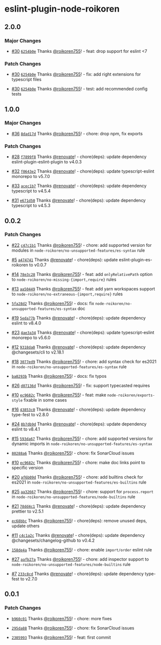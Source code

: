 # eslint-plugin-node-roikoren

## 2.0.0

### Major Changes

- [#30](https://github.com/roikoren755/eslint-plugin-node/pull/30) [`6254b0e`](https://github.com/roikoren755/eslint-plugin-node/commit/6254b0e0d2905a7e892fd0a1a0934aa0f786b9d5) Thanks [@roikoren755](https://github.com/roikoren755)! - feat: drop support for eslint <7

### Patch Changes

- [#30](https://github.com/roikoren755/eslint-plugin-node/pull/30) [`6254b0e`](https://github.com/roikoren755/eslint-plugin-node/commit/6254b0e0d2905a7e892fd0a1a0934aa0f786b9d5) Thanks [@roikoren755](https://github.com/roikoren755)! - fix: add right extensions for typescript files

* [#30](https://github.com/roikoren755/eslint-plugin-node/pull/30) [`6254b0e`](https://github.com/roikoren755/eslint-plugin-node/commit/6254b0e0d2905a7e892fd0a1a0934aa0f786b9d5) Thanks [@roikoren755](https://github.com/roikoren755)! - test: add recommended config tests

## 1.0.0

### Major Changes

- [#36](https://github.com/roikoren755/eslint-plugin-node/pull/36) [`8dad17d`](https://github.com/roikoren755/eslint-plugin-node/commit/8dad17dede9afb949a3bef22bead4fbf00f787a4) Thanks [@roikoren755](https://github.com/roikoren755)! - chore: drop npm, fix exports

### Patch Changes

- [#28](https://github.com/roikoren755/eslint-plugin-node/pull/28) [`f7899f8`](https://github.com/roikoren755/eslint-plugin-node/commit/f7899f8202994315dc1c6c7501446b07d499bea0) Thanks [@renovate](https://github.com/apps/renovate)! - chore(deps): update dependency eslint-plugin-eslint-plugin to v4.0.3

* [#32](https://github.com/roikoren755/eslint-plugin-node/pull/32) [`f0643e2`](https://github.com/roikoren755/eslint-plugin-node/commit/f0643e25637f012f17fa3c8b8bdb882dd6fe5681) Thanks [@renovate](https://github.com/apps/renovate)! - chore(deps): update typescript-eslint monorepo to v5.7.0

- [#33](https://github.com/roikoren755/eslint-plugin-node/pull/33) [`acec1b7`](https://github.com/roikoren755/eslint-plugin-node/commit/acec1b7a755e7fe3b51fb3c28df37ea91066c945) Thanks [@renovate](https://github.com/apps/renovate)! - chore(deps): update dependency typescript to v4.5.4

* [#31](https://github.com/roikoren755/eslint-plugin-node/pull/31) [`e671d50`](https://github.com/roikoren755/eslint-plugin-node/commit/e671d50bd1f16466e256f44525438552d5d90a50) Thanks [@renovate](https://github.com/apps/renovate)! - chore(deps): update dependency typescript to v4.5.3

## 0.0.2

### Patch Changes

- [#22](https://github.com/roikoren755/eslint-plugin-node/pull/22) [`c47c1b1`](https://github.com/roikoren755/eslint-plugin-node/commit/c47c1b160263bc87bfc5562575d12a4924162d12) Thanks [@roikoren755](https://github.com/roikoren755)! - chore: add supported version for modules in `node-roikoren/no-unsupported-features/es-syntax` rule

- [#5](https://github.com/roikoren755/eslint-plugin-node/pull/5) [`a474741`](https://github.com/roikoren755/eslint-plugin-node/commit/a4747410729c858d30fe2b5482a22830ba935338) Thanks [@renovate](https://github.com/apps/renovate)! - chore(deps): update eslint-plugin-es-roikoren to v0.0.7

- [#14](https://github.com/roikoren755/eslint-plugin-node/pull/14) [`78e3c28`](https://github.com/roikoren755/eslint-plugin-node/commit/78e3c289ac7438aae030fc963861229d5f8b98dc) Thanks [@roikoren755](https://github.com/roikoren755)! - feat: add `onlyRelativePath` option to `node-roikoren/no-missing-{import,require}` rules

- [#13](https://github.com/roikoren755/eslint-plugin-node/pull/13) [`aa50449`](https://github.com/roikoren755/eslint-plugin-node/commit/aa504495e797dba641eb3421850c4b49dcb9d7f2) Thanks [@roikoren755](https://github.com/roikoren755)! - feat: add yarn workspaces support to `node-roikoren/no-extraneous-{import,require}` rules

- [`5fa28d2`](https://github.com/roikoren755/eslint-plugin-node/commit/5fa28d22cdf3f1d44bc8c8df31855df8cc99caf6) Thanks [@roikoren755](https://github.com/roikoren755)! - docs: fix `node-roikoren/no-unsupported-features/es-syntax` doc

- [#19](https://github.com/roikoren755/eslint-plugin-node/pull/19) [`5eda77b`](https://github.com/roikoren755/eslint-plugin-node/commit/5eda77b9b04222db2774548993a8084b32463388) Thanks [@renovate](https://github.com/apps/renovate)! - chore(deps): update dependency eslint to v8.4.0

- [#23](https://github.com/roikoren755/eslint-plugin-node/pull/23) [`4ae3a34`](https://github.com/roikoren755/eslint-plugin-node/commit/4ae3a34bf03cef292fc0ebd0ee91862c74c8d830) Thanks [@renovate](https://github.com/apps/renovate)! - chore(deps): update typescript-eslint monorepo to v5.6.0

- [#12](https://github.com/roikoren755/eslint-plugin-node/pull/12) [`9318da0`](https://github.com/roikoren755/eslint-plugin-node/commit/9318da066fa53429d18d61f05e7002e5888a6a8f) Thanks [@renovate](https://github.com/apps/renovate)! - chore(deps): update dependency @changesets/cli to v2.18.1

- [#18](https://github.com/roikoren755/eslint-plugin-node/pull/18) [`3077ed9`](https://github.com/roikoren755/eslint-plugin-node/commit/3077ed95db2df181a6aa7263b83e174db12a96fa) Thanks [@roikoren755](https://github.com/roikoren755)! - chore: add syntax check for es2021 in `node-roikoren/no-unsupported-features/es-syntax` rule

- [`ba0293b`](https://github.com/roikoren755/eslint-plugin-node/commit/ba0293b891e08d33c2a74143653b7a5c1e487887) Thanks [@roikoren755](https://github.com/roikoren755)! - docs: fix typos

- [#26](https://github.com/roikoren755/eslint-plugin-node/pull/26) [`d07136d`](https://github.com/roikoren755/eslint-plugin-node/commit/d07136dc7765f8d80ac40820b1b7764997226d42) Thanks [@roikoren755](https://github.com/roikoren755)! - fix: support typecasted requires

- [#10](https://github.com/roikoren755/eslint-plugin-node/pull/10) [`ec9682c`](https://github.com/roikoren755/eslint-plugin-node/commit/ec9682c9cbbff8f80bd82a6a190f0637070f07cc) Thanks [@roikoren755](https://github.com/roikoren755)! - feat: make `node-roikoren/exports-style` fixable in some cases

- [#16](https://github.com/roikoren755/eslint-plugin-node/pull/16) [`43853c0`](https://github.com/roikoren755/eslint-plugin-node/commit/43853c0c683493d75f426b101712b6cfdbfdaad0) Thanks [@renovate](https://github.com/apps/renovate)! - chore(deps): update dependency type-fest to v2.8.0

- [#24](https://github.com/roikoren755/eslint-plugin-node/pull/24) [`8b7db9d`](https://github.com/roikoren755/eslint-plugin-node/commit/8b7db9d9240aa21ec5c986ddddfd990fefbdd432) Thanks [@renovate](https://github.com/apps/renovate)! - chore(deps): update dependency eslint to v8.4.1

- [#15](https://github.com/roikoren755/eslint-plugin-node/pull/15) [`593da67`](https://github.com/roikoren755/eslint-plugin-node/commit/593da6727e2cc636cab96f2eba435177967cceca) Thanks [@roikoren755](https://github.com/roikoren755)! - chore: add supported versions for dynamic imports in `node-roikoren/no-unsupported-features/es-syntax`

- [`80288a6`](https://github.com/roikoren755/eslint-plugin-node/commit/80288a66a5dbcceb9c56640af04c2754b98fc480) Thanks [@roikoren755](https://github.com/roikoren755)! - chore: fix SonarCloud issues

- [#10](https://github.com/roikoren755/eslint-plugin-node/pull/10) [`ec9682c`](https://github.com/roikoren755/eslint-plugin-node/commit/ec9682c9cbbff8f80bd82a6a190f0637070f07cc) Thanks [@roikoren755](https://github.com/roikoren755)! - chore: make doc links point to specific version

- [#20](https://github.com/roikoren755/eslint-plugin-node/pull/20) [`af6b09d`](https://github.com/roikoren755/eslint-plugin-node/commit/af6b09d9ec8f3367282c84441b9b2f2afc532ce5) Thanks [@roikoren755](https://github.com/roikoren755)! - chore: add builtins check for es2021 in `node-roikoren/no-unsupported-features/es-builtins` rule

- [#25](https://github.com/roikoren755/eslint-plugin-node/pull/25) [`aa32667`](https://github.com/roikoren755/eslint-plugin-node/commit/aa3266738a602b4db77e6a6f13109952803c4448) Thanks [@roikoren755](https://github.com/roikoren755)! - chore: support for `process.report` in `node-roikoren/no-unsupported-features/node-builtins` rule

- [#21](https://github.com/roikoren755/eslint-plugin-node/pull/21) [`78dd4c1`](https://github.com/roikoren755/eslint-plugin-node/commit/78dd4c11a922d10a20e218d1e623096ce1c7a844) Thanks [@renovate](https://github.com/apps/renovate)! - chore(deps): update dependency prettier to v2.5.1

- [`ec68bbc`](https://github.com/roikoren755/eslint-plugin-node/commit/ec68bbc4810a2bc4a4eafc7e73babbcbb853cd48) Thanks [@roikoren755](https://github.com/roikoren755)! - chore(deps): remove unused deps, update others

- [#11](https://github.com/roikoren755/eslint-plugin-node/pull/11) [`c4c1a2c`](https://github.com/roikoren755/eslint-plugin-node/commit/c4c1a2c41e7897a951e0f0278717cd3fafac7362) Thanks [@renovate](https://github.com/apps/renovate)! - chore(deps): update dependency @changesets/changelog-github to v0.4.2

- [`158de4a`](https://github.com/roikoren755/eslint-plugin-node/commit/158de4a2872981dce8e2c0787828d8422f7baa72) Thanks [@roikoren755](https://github.com/roikoren755)! - chore: enable `import/order` eslint rule

- [#27](https://github.com/roikoren755/eslint-plugin-node/pull/27) [`aafb27a`](https://github.com/roikoren755/eslint-plugin-node/commit/aafb27a03fc5efd470e0d0f672576e5fcdf071a9) Thanks [@roikoren755](https://github.com/roikoren755)! - chore: add inspector support to `node-roikoren/no-unsupported-features/node-builtins` rule

- [#7](https://github.com/roikoren755/eslint-plugin-node/pull/7) [`233c8cd`](https://github.com/roikoren755/eslint-plugin-node/commit/233c8cdd075da48c7ec30ca5faf09a5ad8af076b) Thanks [@renovate](https://github.com/apps/renovate)! - chore(deps): update dependency type-fest to v2.7.0

## 0.0.1

### Patch Changes

- [`b960c01`](https://github.com/roikoren755/eslint-plugin-node/commit/b960c0176f13012bd226590740d15d49a6b7f92e) Thanks [@roikoren755](https://github.com/roikoren755)! - chore: more fixes

- [`295da88`](https://github.com/roikoren755/eslint-plugin-node/commit/295da88400bafd3f58afae98a8c849fc6831db36) Thanks [@roikoren755](https://github.com/roikoren755)! - chore: fix SonarCloud issues

- [`2305993`](https://github.com/roikoren755/eslint-plugin-node/commit/23059934c932562d4c07dd248fa278693ed236c1) Thanks [@roikoren755](https://github.com/roikoren755)! - feat: first commit
